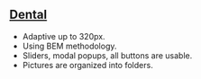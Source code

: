 ## [Dental](https://sparglad.github.io/Dental/)
- Adaptive up to 320px.
- Using BEM methodology.
- Sliders, modal popups, all buttons are usable.
- Pictures are organized into folders.
